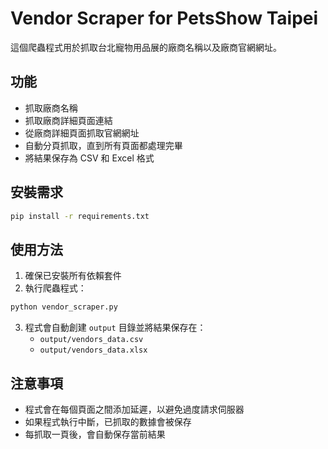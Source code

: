 # Vendor Scraper for PetsShow Taipei

這個爬蟲程式用於抓取台北寵物用品展的廠商名稱以及廠商官網網址。

## 功能

- 抓取廠商名稱
- 抓取廠商詳細頁面連結
- 從廠商詳細頁面抓取官網網址
- 自動分頁抓取，直到所有頁面都處理完畢
- 將結果保存為 CSV 和 Excel 格式

## 安裝需求

```bash
pip install -r requirements.txt
```

## 使用方法

1. 確保已安裝所有依賴套件
2. 執行爬蟲程式：

```bash
python vendor_scraper.py
```

3. 程式會自動創建 `output` 目錄並將結果保存在：
   - `output/vendors_data.csv`
   - `output/vendors_data.xlsx`

## 注意事項

- 程式會在每個頁面之間添加延遲，以避免過度請求伺服器
- 如果程式執行中斷，已抓取的數據會被保存
- 每抓取一頁後，會自動保存當前結果
